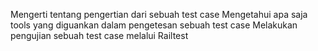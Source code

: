 Mengerti tentang pengertian dari sebuah test case
Mengetahui apa saja tools yang diguankan dalam pengetesan sebuah test case
Melakukan pengujian sebuah test case melalui Railtest
